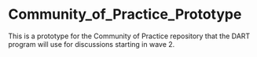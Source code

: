 # Community_of_Practice_Prototype
This is a prototype for the Community of Practice repository that the DART program will use for discussions starting in wave 2.
